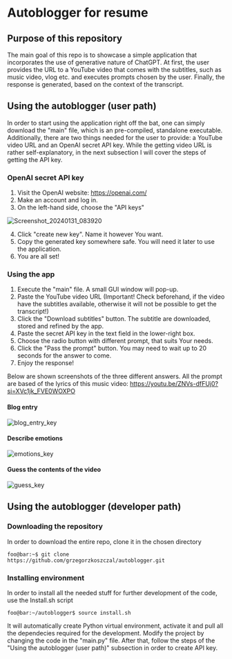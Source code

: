 # Autoblogger for resume

## Purpose of this repository

The main goal of this repo is to showcase a simple application that incorporates the use of generative nature of ChatGPT. At first, the user provides the URL to a YouTube video that comes with the subtitles, such as music video, vlog etc. and executes prompts chosen by the user. Finally, the response is generated, based on the context of the transcript.

## Using the autoblogger (user path)

In order to start using the application right off the bat, one can simply download the "main" file, which is an pre-compiled, standalone executable. Additionally, there are two things needed for the user to provide: a YouTube video URL and an OpenAI secret API key. While the getting video URL is rather self-explanatory, in the next subsection I will cover the steps of getting the API key.

### OpenAI secret API key

1. Visit the OpenAI website: https://openai.com/
2. Make an account and log in.
3. On the left-hand side, choose the "API keys"

![Screenshot_20240131_083920](https://github.com/grzegorzkoszczal/autoblogger/assets/141007769/8d090640-4bb2-4ac4-b106-7aee89a4df19)

4. Click "create new key". Name it however You want.
5. Copy the generated key somewhere safe. You will need it later to use the application.
6. You are all set!

### Using the app

1. Execute the "main" file. A small GUI window will pop-up.
2. Paste the YouTube video URL (Important! Check beforehand, if the video have the subtitles available, otherwise it will not be possible to get the transcript!)
3. Click the "Download subtitles" button. The subtitle are downloaded, stored and refined by the app.
4. Paste the secret API key in the text field in the lower-right box.
5. Choose the radio button with different prompt, that suits Your needs.
6. Click the "Pass the prompt" button. You may need to wait up to 20 seconds for the answer to come.
7. Enjoy the response!

Below are shown screenshots of the three different answers. All the prompt are based of the lyrics of this music video:
https://youtu.be/ZNVs-dfFUj0?si=XVc1jk_FVE0WOXPO

#### Blog entry
![blog_entry_key](https://github.com/grzegorzkoszczal/autoblogger/assets/141007769/d5b787af-a88f-4656-b189-55afd6db879e)

#### Describe emotions
![emotions_key](https://github.com/grzegorzkoszczal/autoblogger/assets/141007769/eda9a4cf-fa0b-435b-b083-31f8d5b4d8b3)

#### Guess the contents of the video
![guess_key](https://github.com/grzegorzkoszczal/autoblogger/assets/141007769/8f8a6156-6ec5-4f0e-91f7-b6e490e2d56c)

## Using the autoblogger (developer path)

### Downloading the repository

In order to download the entire repo, clone it in the chosen directory
```console
foo@bar:~$ git clone https://github.com/grzegorzkoszczal/autoblogger.git
```

### Installing environment
In order to install all the needed stuff for further development of the code, use the Install.sh script
```console
foo@bar:~/autoblogger$ source install.sh
```
It will automatically create Python virtual environment, activate it and pull all the dependecies required for the development. Modify the project by changing the code in the "main.py" file. After that, follow the steps of the "Using the autoblogger (user path)" subsection in order to create API key.


